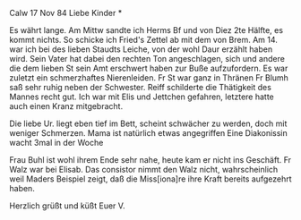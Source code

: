  Calw 17 Nov 84
Liebe Kinder <Marie>*

Es währt lange. Am Mittw sandte ich Herms Bf und von Diez 2te Hälfte, es kommt nichts. So schicke ich Fried's Zettel ab mit dem von Brem. 
Am 14. war ich bei des lieben Staudts Leiche, von der wohl Daur erzählt haben wird. Sein Vater hat dabei den rechten Ton angeschlagen, sich und andere die dem lieben St sein Amt erschwert haben zur Buße aufzufordern. Es war zuletzt ein schmerzhaftes Nierenleiden. Fr St war ganz in Thränen Fr Blumh saß sehr ruhig neben der Schwester. Reiff schilderte die Thätigkeit des Mannes recht gut. Ich war mit Elis und Jettchen gefahren, letztere hatte auch einen Kranz mitgebracht.

Die liebe Ur. liegt eben tief im Bett, scheint schwächer zu werden, doch mit weniger Schmerzen. Mama ist natürlich etwas angegriffen Eine Diakonissin wacht 3mal in der Woche

Frau Buhl ist wohl ihrem Ende sehr nahe, heute kam er nicht ins Geschäft. Fr Walz war bei Elisab. Das consistor nimmt den Walz nicht, wahrscheinlich weil Maders Beispiel zeigt, daß die Miss[iona]re ihre Kraft bereits aufgezehrt haben.

 Herzlich grüßt und küßt Euer V.
